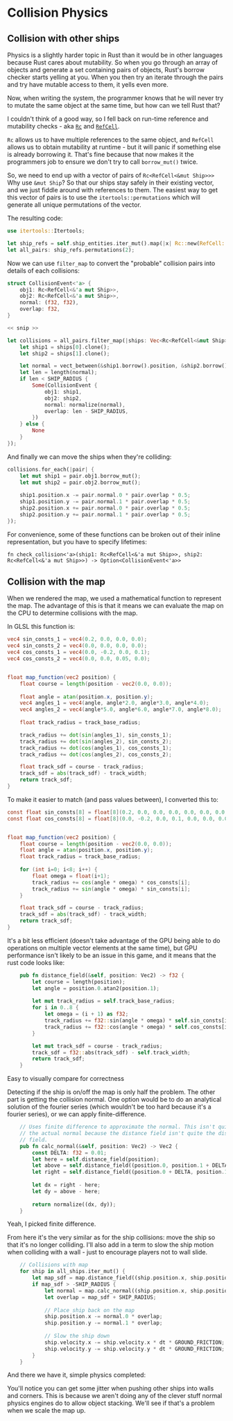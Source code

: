 # Collision Physics

## Collision with other ships

Physics is a slightly harder topic in Rust than it would be in other
languages because Rust cares about mutability. So when you go through
an array of objects and generate a set containing pairs of objects, Rust's
borrow checker starts yelling at you.
When you then try an iterate through the pairs and try have mutable
access to them, it yells even more.

Now, when writing the system, the programmer knows that he will never
try to mutate the same object at the same time, but how can we tell Rust
that?

I couldn't think of a good way, so I fell back on run-time reference 
and mutability checks - aka 
[`Rc`](https://doc.rust-lang.org/beta/std/rc/struct.Rc.html) and 
[`RefCell`](https://doc.rust-lang.org/std/cell/struct.RefCell.html).

`Rc` allows us to have multiple references to the same object, and `RefCell`
allows us to obtain mutability at runtime - but it will panic if something
else is already borrowing it. That's fine because that now makes it the
programmers job to ensure we don't try to call `borrow_mut()` twice.

So, we need to end up with a vector of pairs of `Rc<RefCell<&mut Ship>>>`
Why use `&mut Ship`? So that our ships stay safely in their existing
vector, and we just fiddle around with references to them. The easiest 
way to get this vector of pairs is to use the `itertools::permutations` 
which will generate all unique permutations of the vector.

The resulting code:
```rust
use itertools::Itertools;

let ship_refs = self.ship_entities.iter_mut().map(|x| Rc::new(RefCell::new(x)));
let all_pairs: ship_refs.permutations(2);
```

Now we can use `filter_map` to convert the "probable" collision pairs
into details of each collisions:
```rust
struct CollisionEvent<'a> {
    obj1: Rc<RefCell<&'a mut Ship>>,
    obj2: Rc<RefCell<&'a mut Ship>>,
    normal: (f32, f32),
    overlap: f32,
}

<< snip >>

let collisions = all_pairs.filter_map(|ships: Vec<Rc<RefCell<&mut Ship>>>| {
    let ship1 = ships[0].clone();
    let ship2 = ships[1].clone();

    let normal = vect_between(&ship1.borrow().position, &ship2.borrow().position);
    let len = length(normal);
    if len < SHIP_RADIUS {
        Some(CollisionEvent {
            obj1: ship1,
            obj2: ship2,
            normal: normalize(normal),
            overlap: len - SHIP_RADIUS,
        })
    } else {
        None
    }
});
```

And finally we can move the ships when they're colliding:
```rust
collisions.for_each(|pair| {
    let mut ship1 = pair.obj1.borrow_mut();
    let mut ship2 = pair.obj2.borrow_mut();
    
    ship1.position.x -= pair.normal.0 * pair.overlap * 0.5;
    ship1.position.y -= pair.normal.1 * pair.overlap * 0.5;
    ship2.position.x += pair.normal.0 * pair.overlap * 0.5;
    ship2.position.y += pair.normal.1 * pair.overlap * 0.5;
});
```

For convenience, some of these functions can be broken out of their
inline representation, but you have to specify lifetimes:
```
fn check_collision<'a>(ship1: Rc<RefCell<&'a mut Ship>>, ship2: Rc<RefCell<&'a mut Ship>>) -> Option<CollisionEvent<'a>>
```


## Collision with the map
When we rendered the map, we used a mathematical function to represent
the map. The advantage of this is that it means we can evaluate the map
on the CPU to determine collisions with the map.

In GLSL this function is:
```glsl
vec4 sin_consts_1 = vec4(0.2, 0.0, 0.0, 0.0);
vec4 sin_consts_2 = vec4(0.0, 0.0, 0.0, 0.0);
vec4 cos_consts_1 = vec4(0.0, -0.2, 0.0, 0.1);
vec4 cos_consts_2 = vec4(0.0, 0.0, 0.05, 0.0);


float map_function(vec2 position) {
    float course = length(position - vec2(0.0, 0.0));
    
    float angle = atan(position.x, position.y);
    vec4 angles_1 = vec4(angle, angle*2.0, angle*3.0, angle*4.0);
    vec4 angles_2 = vec4(angle*5.0, angle*6.0, angle*7.0, angle*8.0);
    
    float track_radius = track_base_radius;

    track_radius += dot(sin(angles_1), sin_consts_1);
    track_radius += dot(sin(angles_2), sin_consts_2);
    track_radius += dot(cos(angles_1), cos_consts_1);
    track_radius += dot(cos(angles_2), cos_consts_2);

    float track_sdf = course - track_radius;
    track_sdf = abs(track_sdf) - track_width;
    return track_sdf;
}
```

To make it easier to match (and pass values between), I converted this
to:
```glsl
const float sin_consts[8] = float[8](0.2, 0.0, 0.0, 0.0, 0.0, 0.0, 0.0, 0.0);
const float cos_consts[8] = float[8](0.0, -0.2, 0.0, 0.1, 0.0, 0.0, 0.05, 0.0);


float map_function(vec2 position) {
    float course = length(position - vec2(0.0, 0.0));
    float angle = atan(position.x, position.y);
    float track_radius = track_base_radius;
    
    for (int i=0; i<8; i++) {
        float omega = float(i+1);
        track_radius += cos(angle * omega) * cos_consts[i];
        track_radius += sin(angle * omega) * sin_consts[i];
    }

    float track_sdf = course - track_radius;
    track_sdf = abs(track_sdf) - track_width;
    return track_sdf;
}
```

It's a bit less efficient (doesn't take advantage of the GPU being able
to do operations on multiple vector elements at the same time), but GPU
performance isn't likely to be an issue in this game, and it means that 
the rust code looks like:

```rust
    pub fn distance_field(&self, position: Vec2) -> f32 {
        let course = length(position);
        let angle = position.0.atan2(position.1);
        
        let mut track_radius = self.track_base_radius;
        for i in 0..8 {
            let omega = (i + 1) as f32;
            track_radius += f32::sin(angle * omega) * self.sin_consts[i];
            track_radius += f32::cos(angle * omega) * self.cos_consts[i];
        }

        let mut track_sdf = course - track_radius;
        track_sdf = f32::abs(track_sdf) - self.track_width;
        return track_sdf;
    }
```

Easy to visually compare for correctness

Detecting if the ship is on/off the map is only half the problem. The
other part is getting the collision normal. One option would be to do
an analytical solution of the fourier series (which wouldn't be too
hard because it's a fourier series), or we can apply finite-difference.

```rust
    // Uses finite difference to approximate the normal. This isn't quite
    // the actual normal because the distance field isn't quite the distance
    // field.
    pub fn calc_normal(&self, position: Vec2) -> Vec2 {
        const DELTA: f32 = 0.01;
        let here = self.distance_field(position);
        let above = self.distance_field((position.0, position.1 + DELTA));
        let right = self.distance_field((position.0 + DELTA, position.1));
        
        let dx = right - here;
        let dy = above - here;
        
        return normalize((dx, dy));
    }
```
Yeah, I picked finite difference.

From here it's the very similar as for the ship collisions: move the
ship so that it's no longer colliding. I'll also add in a term to slow
the ship motion when colliding with a wall - just to encourage players
not to wall slide.
```rust
    // Collisions with map
    for ship in all_ships.iter_mut() {
        let map_sdf = map.distance_field((ship.position.x, ship.position.y));
        if map_sdf > -SHIP_RADIUS {
            let normal = map.calc_normal((ship.position.x, ship.position.y));
            let overlap = map_sdf + SHIP_RADIUS;
            
            // Place ship back on the map
            ship.position.x -= normal.0 * overlap;
            ship.position.y -= normal.1 * overlap;
            
            // Slow the ship down
            ship.velocity.x -= ship.velocity.x * dt * GROUND_FRICTION;
            ship.velocity.y -= ship.velocity.y * dt * GROUND_FRICTION;
        }
    }
```

And there we have it, simple physics completed:

<canvas id="swoop/swoop_ship_collision_physics"></canvas>

You'll notice you can get some jitter when pushing other ships into 
walls and corners. This is because we aren't doing any of the clever 
stuff normal physics engines do to allow object stacking. We'll see if 
that's a problem when we scale the map up.
